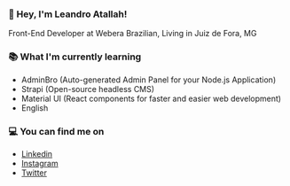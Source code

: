 ### 👋 Hey, I'm Leandro Atallah!
Front-End Developer at Webera
Brazilian, Living in Juiz de Fora, MG

### 📚 What I'm currently learning
- AdminBro (Auto-generated Admin Panel for your Node.js Application)
- Strapi (Open-source headless CMS)
- Material UI (React components for faster and easier web development)
- English

### 💻 You can find me on
- [Linkedin](https://www.linkedin.com/in/leandroatallah/)
- [Instagram](https://www.instagram.com/leandroatallah/)
- [Twitter](https://twitter.com/leandroatallah/)
